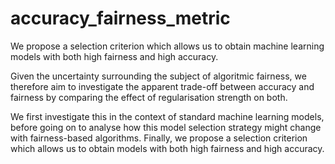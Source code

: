 # accuracy_fairness_metric
We propose a selection criterion which allows us to obtain machine learning models with both high fairness and high accuracy.

Given the uncertainty surrounding the subject of algoritmic fairness, we therefore aim to investigate the apparent trade-off between accuracy 
and fairness by comparing the effect of regularisation strength on both. 

We first investigate this in the context of standard machine learning models, before going on to analyse how this model selection strategy might
change with fairness-based algorithms. Finally, we propose a selection criterion which allows us to obtain models with both high fairness and high accuracy.

